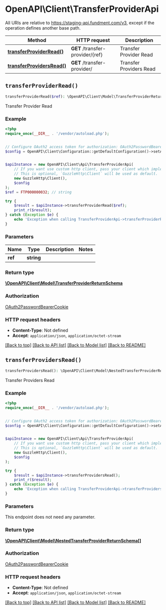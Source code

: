 # OpenAPI\Client\TransferProviderApi

All URIs are relative to https://staging-api.fundment.com/v3, except if the operation defines another base path.

| Method | HTTP request | Description |
| ------------- | ------------- | ------------- |
| [**transferProviderRead()**](TransferProviderApi.md#transferProviderRead) | **GET** /transfer-provider/{ref} | Transfer Provider Read |
| [**transferProvidersRead()**](TransferProviderApi.md#transferProvidersRead) | **GET** /transfer-provider/ | Transfer Providers Read |


## `transferProviderRead()`

```php
transferProviderRead($ref): \OpenAPI\Client\Model\TransferProviderReturnSchema
```

Transfer Provider Read

### Example

```php
<?php
require_once(__DIR__ . '/vendor/autoload.php');


// Configure OAuth2 access token for authorization: OAuth2PasswordBearerCookie
$config = OpenAPI\Client\Configuration::getDefaultConfiguration()->setAccessToken('YOUR_ACCESS_TOKEN');


$apiInstance = new OpenAPI\Client\Api\TransferProviderApi(
    // If you want use custom http client, pass your client which implements `GuzzleHttp\ClientInterface`.
    // This is optional, `GuzzleHttp\Client` will be used as default.
    new GuzzleHttp\Client(),
    $config
);
$ref = FTP000000032; // string

try {
    $result = $apiInstance->transferProviderRead($ref);
    print_r($result);
} catch (Exception $e) {
    echo 'Exception when calling TransferProviderApi->transferProviderRead: ', $e->getMessage(), PHP_EOL;
}
```

### Parameters

| Name | Type | Description  | Notes |
| ------------- | ------------- | ------------- | ------------- |
| **ref** | **string**|  | |

### Return type

[**\OpenAPI\Client\Model\TransferProviderReturnSchema**](../Model/TransferProviderReturnSchema.md)

### Authorization

[OAuth2PasswordBearerCookie](../../README.md#OAuth2PasswordBearerCookie)

### HTTP request headers

- **Content-Type**: Not defined
- **Accept**: `application/json`, `application/octet-stream`

[[Back to top]](#) [[Back to API list]](../../README.md#endpoints)
[[Back to Model list]](../../README.md#models)
[[Back to README]](../../README.md)

## `transferProvidersRead()`

```php
transferProvidersRead(): \OpenAPI\Client\Model\NestedTransferProviderReturnSchema[]
```

Transfer Providers Read

### Example

```php
<?php
require_once(__DIR__ . '/vendor/autoload.php');


// Configure OAuth2 access token for authorization: OAuth2PasswordBearerCookie
$config = OpenAPI\Client\Configuration::getDefaultConfiguration()->setAccessToken('YOUR_ACCESS_TOKEN');


$apiInstance = new OpenAPI\Client\Api\TransferProviderApi(
    // If you want use custom http client, pass your client which implements `GuzzleHttp\ClientInterface`.
    // This is optional, `GuzzleHttp\Client` will be used as default.
    new GuzzleHttp\Client(),
    $config
);

try {
    $result = $apiInstance->transferProvidersRead();
    print_r($result);
} catch (Exception $e) {
    echo 'Exception when calling TransferProviderApi->transferProvidersRead: ', $e->getMessage(), PHP_EOL;
}
```

### Parameters

This endpoint does not need any parameter.

### Return type

[**\OpenAPI\Client\Model\NestedTransferProviderReturnSchema[]**](../Model/NestedTransferProviderReturnSchema.md)

### Authorization

[OAuth2PasswordBearerCookie](../../README.md#OAuth2PasswordBearerCookie)

### HTTP request headers

- **Content-Type**: Not defined
- **Accept**: `application/json`, `application/octet-stream`

[[Back to top]](#) [[Back to API list]](../../README.md#endpoints)
[[Back to Model list]](../../README.md#models)
[[Back to README]](../../README.md)
